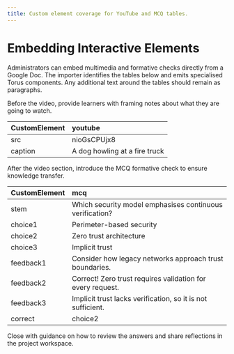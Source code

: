 ```yaml
---
title: Custom element coverage for YouTube and MCQ tables.
---
```


# Embedding Interactive Elements

Administrators can embed multimedia and formative checks directly from a Google Doc. The importer identifies the tables below and emits specialised Torus components. Any additional text around the tables should remain as paragraphs.

Before the video, provide learners with framing notes about what they are going to watch.

| CustomElement | youtube |
| :--- | :--- |
| src | nioGsCPUjx8 |
| caption | A dog howling at a fire truck |

After the video section, introduce the MCQ formative check to ensure knowledge transfer.

| CustomElement | mcq |
| :--- | :--- |
| stem | Which security model emphasises continuous verification? |
| choice1 | Perimeter-based security |
| choice2 | Zero trust architecture |
| choice3 | Implicit trust |
| feedback1 | Consider how legacy networks approach trust boundaries. |
| feedback2 | Correct! Zero trust requires validation for every request. |
| feedback3 | Implicit trust lacks verification, so it is not sufficient. |
| correct | choice2 |

Close with guidance on how to review the answers and share reflections in the project workspace.

